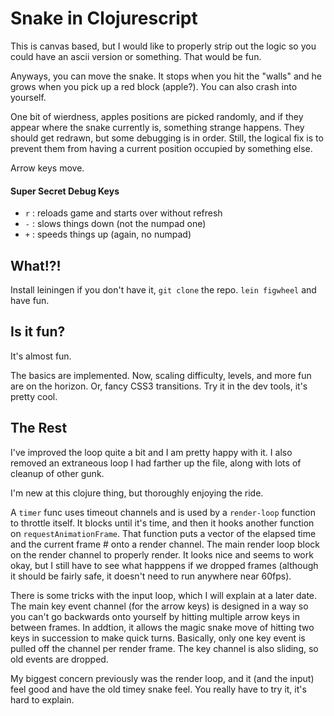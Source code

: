 # Snake in Clojurescript

This is canvas based, but I would like to properly strip out the logic so you could have an ascii version or something. That would be fun.

Anyways, you can move the snake. It stops when you hit the "walls" and he grows when you pick up a red block (apple?). You can also crash into yourself.

One bit of wierdness, apples positions are picked randomly, and if they appear where the snake currently is, something strange happens. They should get redrawn, but some debugging is in order. Still, the logical fix is to prevent them from having a current position occupied by something else.

Arrow keys move.

#### Super Secret Debug Keys

* `r` : reloads game and starts over without refresh
* `-` : slows things down (not the numpad one)
* `+` : speeds things up (again, no numpad)

## What!?!

Install leiningen if you don't have it, `git clone` the repo. `lein figwheel` and have fun.

## Is it fun?

It's almost fun.

The basics are implemented. Now, scaling difficulty, levels, and more fun are on the horizon. Or, fancy CSS3 transitions. Try it in the dev tools, it's pretty cool.

## The Rest

I've improved the loop quite a bit and I am pretty happy with it. I also removed an extraneous loop I had farther up the file, along with lots of cleanup of other gunk.

I'm new at this clojure thing, but thoroughly enjoying the ride.

A `timer` func uses timeout channels and is used by a `render-loop` function to throttle itself. It blocks until it's time, and then it hooks another function on `requestAnimationFrame`. That function puts a vector of the elapsed time and the current frame # onto a render channel. The main render loop block on the render channel to properly render. It looks nice and seems to work okay, but I still have to see what happpens if we dropped frames (although it should be fairly safe, it doesn't need to run anywhere near 60fps).

There is some tricks with the input loop, which I will explain at a later date. The main key event channel (for the arrow keys) is designed in a way so you can't go backwards onto yourself by hitting multiple arrow keys in between frames. In addtion, it allows the magic snake move of hitting two keys in succession to make quick turns. Basically, only one key event is pulled off the channel per render frame. The key channel is also sliding, so old events are dropped.

My biggest concern previously was the render loop, and it (and the input) feel good and have the old timey snake feel. You really have to try it, it's hard to explain.
